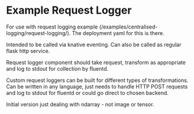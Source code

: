 # Example Request Logger

For use with request logging example (/examples/centralised-logging/request-logging/). The deployment yaml for this is there.

Intended to be called via knative eventing. Can also be called as regular flask http service.

Request logger component should take request, transform as appropriate and log to stdout for collection by fluentd.

Custom request loggers can be built for different types of transformations. Can be written in any language, just needs to handle HTTP POST requests and log to stdout for fluentd or could go direct to chosen backend.

Initial version just dealing with ndarray - not image or tensor.
